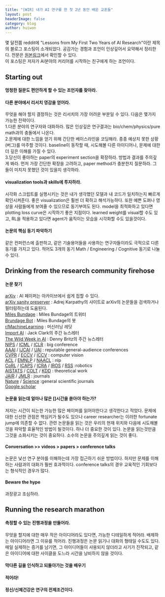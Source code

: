 ```yaml
---
title: "[WIR] 내가 AI 연구를 한 첫 2년 동안 배운 교훈들"
layout: post
headerImage: false
category: blog
author: huiwon
---
```


몇 달전쯤 reddit에 "Lessons from My First Two Years of AI Research"이란 제목의 블로그 포스팅이 소개되었다. 공감가는 경험과 조언이 인상깊어서 요약해서 정리한다. 전문은 [원본링크](http://web.mit.edu/tslvr/www/lessons_two_years.html)에서 확인할 수 있다.  
이 포스팅은 저자가 AI분야의 커리어를 시작하는 친구에게 하는 조언이다.

## Starting out
#### 멍청한 질문도 편안하게 할 수 있는 조언자를 찾아라.
#### 다른 분야에서 리서치 영감을 얻어라.
무엇을 해야 할지 결정하는 것은 리서치의 가장 어려운 부분일 수 있다. 다음은 몇가지 가능한 전략이다.  
1.다른 분야의 연구자와 대화하라. 많은 인상깊은 연구결과는 bio/chem/physics/pure math과의 충돌에서 나온다.  
2.문제에 대한 느낌을 얻기 위해 간단한 베이스라인을 코딩해라. 종종 예상치 못한 상황(버그)를 마주할 것이다. baseline이 동작할 때, 시도해볼 다른 아이디어나, 문제에 대한 더 깊은 이해를 가질 수 있다.  
3.당신이 좋아하는 paper의 experiment section을 확장하라. 방법과 결과를 주의깊게 봐라. 먼저 가장 간단한 확장을 고려하고, paper method가 충분한지 질문하라. 그들이 미치지 못했던 것이 있을지 생각하라.
#### visualization tools과 skills에 투자하라.
시각화 스크립트를 실행시키는 것은 내가 생각했던 모델과 내 코드가 일치하는지 빠르게 확인시켜준다. 좋은 visualization은 훨씬 더 확하고 해석가능하다. 또한 예쁜 도펴나 영상을 사람들에게 보여줄 수 있으므로 동기부여도 된다. model을 최적화하고 있다면 plotting loss curve은 시작하기 좋은 지점이다. learned weight를 visual할 수도 있고, RL을 적용하고 있다면 agent가 움직이는 모습을 시각화할 수도 있을것이다.
#### 논문의 핵심 동기 파악하기
같은 컨퍼런스에 출판하고, 같은 기술용어들을 사용하는 연구자들이라도 극적으로 다른 동기를 가지고 있다. 적어도 3개의 동기 Math / Engineering / Cognitive 동기로 나눌 수 있다.

## Drinking from the research community firehose
#### 논문 찾기
[arXiv](https://arxiv.org/) : AI 페이퍼는 아카이브에서 쉽게 접할 수 있다.  
[arXiv sanity preserver](http://arxiv-sanity.com/) : Adrej Karpathy의 사이트로 arXiv의 논문들을 검색하거나 필터링하는데 도움된다.  
[Miles Bundage](https://twitter.com/Miles_Brundage) : Miles Bundage의 트위터  
[Brundage Bot](https://twitter.com/BrundageBot) : Miles Bundage의 봇  
[r/MachineLearning](https://www.reddit.com/r/MachineLearning/) : 머신러닝 레딧  
[Import AI](https://jack-clark.net/) : Jack Clark의 주간 뉴스레터  
[The Wild Week in AI](https://www.getrevue.co/profile/wildml) : Denny Britz의 주간 뉴스레터  
[NIPS](https://nips.cc/) / [ICML](https://icml.cc/) / [ICLR](https://iclr.cc/) : big conference  
[AAAI](https://aaai.org/Conferences/AAAI-18/) / [IJCAI](https://www.ijcai-18.org/) / [UAI](http://auai.org/uai2018/index.php) : reputable general-audience conferences  
[CVPR](http://cvpr2018.thecvf.com/) / [ECCV](https://eccv2018.org/) / [ICCV](http://iccv2017.thecvf.com/) : computer vision  
[ACL](https://acl2018.org/) / [EMNLP](http://emnlp2018.org/) / [NAACL](http://naacl2018.org/) : nlp  
[CoRL](http://www.robot-learning.org/) / [ICAPS](http://icaps18.icaps-conference.org/) / [ICRA](http://www.icra2017.org/) / [IROS](https://www.iros2018.org/) / [RSS](http://www.roboticsconference.org/) :robotics  
[AISTATS](https://www.aistats.org/) / [COLT](http://www.learningtheory.org/colt2018/) / [KDD](http://www.kdd.org/kdd2018/) : theoretical work  
[JAIR](https://jair.org/index.php/jair) / [JMLR](http://jmlr.org/) : journals  
[Nature](https://www.nature.com/) / [Science](http://www.sciencemag.org/) :general scientific journals  
[Google scholar](https://scholar.google.co.kr/)  

#### 논문을 읽는데 얼마나 많은 []시간을 쏟아야 하는가?
저자는 시간이 되는한 가능한 많은 페이퍼를 읽어야한다고 생각한다고 적었다. 문제에 대한 신선한 관점은 핵심키가 될수도 있으나 career researcher는 이러한 fortunate jump에 의존할 수 없다. 관련 논문들을 읽는 것은 우리의 현재 위치와 다음에 시도해볼 것을 파악할 효율적인 방법이 될것이다. 하나 더 중요한 것이 있다. 논문을 읽는것만큼 그것을 소화시키는 것이 중요하다. 소수의 논문을 주의깊게 읽는 것이 좋다.

#### Conversation >> videos > papers > conference talks
논문은 낯선 연구 분야를 이해하는데 가장 접근하기 쉬운 방법이다. 하지만 문제를 이해하는 사람과의 대화가 훨씬 효과적이다. conference talks의 경우 교육적인 기회보다는 형식적인 경우가 많다.

#### Beware the hype
과장광고 조심하라.

## Running the research marathon
#### 측정할 수 있는 진행과정을 만들어라.
무엇을 할지에 대한 매우 작은 아이디어라도 있다면, 가능한 디테일하게 적어라. 배제하는 아이디어라면 그 이유를 적어라. 진행과정은 논문 읽기나 대화의 형태일 수도도 있다. 매일 실제하는 증거를 남기면, 그 아이디어들이 사용되지 않더라고 사기가 진작되고, 같은 아이디어에 대한 사이클을 도느라 시간을 낭비하지 않을 것이다.

#### 막다른 길을 인식하고 되돌아가는 것을 배우기

#### 적어라!

#### 정신/신체건강은 연구의 전제조건이다.
